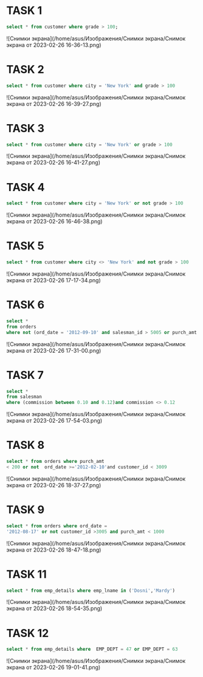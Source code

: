 # TASK 1
```sql
select * from customer where grade > 100;
```
![Снимки экрана](/home/asus/Изображения/Снимки экрана/Снимок экрана от 2023-02-26 16-36-13.png)

# TASK 2 
```sql
select * from customer where city = 'New York' and grade > 100
```
![Снимки экрана](/home/asus/Изображения/Снимки экрана/Снимок экрана от 2023-02-26 16-39-27.png)

# TASK 3
```sql
select * from customer where city = 'New York' or grade > 100
```
![Снимки экрана](/home/asus/Изображения/Снимки экрана/Снимок экрана от 2023-02-26 16-41-27.png)


# TASK 4
```sql
select * from customer where city = 'New York' or not grade > 100
```
![Снимки экрана](/home/asus/Изображения/Снимки экрана/Снимок экрана от 2023-02-26 16-46-38.png)

# TASK 5 
```sql
select * from customer where city <> 'New York' and not grade > 100
```
![Снимки экрана](/home/asus/Изображения/Снимки экрана/Снимок экрана от 2023-02-26 17-17-34.png)

# TASK 6
```sql
select *
from orders
where not (ord_date = '2012-09-10' and salesman_id > 5005 or purch_amt > 1000)
```
![Снимки экрана](/home/asus/Изображения/Снимки экрана/Снимок экрана от 2023-02-26 17-31-00.png)

# TASK 7 
```sql
select *
from salesman
where (commission between 0.10 and 0.12)and commission <> 0.12 
```
![Снимки экрана](/home/asus/Изображения/Снимки экрана/Снимок экрана от 2023-02-26 17-54-03.png)

# TASK 8
```sql
select * from orders where purch_amt 
< 200 or not  ord_date >='2012-02-10'and customer_id < 3009
```
![Снимки экрана](/home/asus/Изображения/Снимки экрана/Снимок экрана от 2023-02-26 18-37-27.png)

# TASK 9
```sql
select * from orders where ord_date = 
'2012-08-17' or not customer_id >3005 and purch_amt < 1000
```
![Снимки экрана](/home/asus/Изображения/Снимки экрана/Снимок экрана от 2023-02-26 18-47-18.png)

# TASK 11
```sql
select * from emp_details where emp_lname in ('Dosni','Mardy')
```
![Снимки экрана](/home/asus/Изображения/Снимки экрана/Снимок экрана от 2023-02-26 18-54-35.png)


# TASK 12
```sql
select * from emp_details where  EMP_DEPT = 47 or EMP_DEPT = 63
```
![Снимки экрана](/home/asus/Изображения/Снимки экрана/Снимок экрана от 2023-02-26 19-01-41.png)































